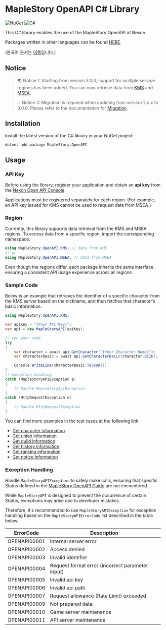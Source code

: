 # MapleStory OpenAPI C# Library

[![NuGet](https://img.shields.io/nuget/v/MapleStory.OpenAPI)](https://www.nuget.org/packages/MapleStory.OpenAPI)
[![C#](https://github.com/SpiralMoon/maplestory.openapi/actions/workflows/csharp_test.yaml/badge.svg)](https://github.com/SpiralMoon/maplestory.openapi/actions/workflows/csharp_test.yaml)

This C# library enables the use of the MapleStory OpenAPI of Nexon.

Packages written in other languages can be found [HERE](https://github.com/SpiralMoon/maplestory.openapi).

(한국어 문서는 [이쪽](https://github.com/SpiralMoon/maplestory.openapi/blob/master/csharp/README.md)입니다.)

## Notice

>🌏 Notice 1: Starting from version 3.0.0, support for multiple service regions has been added. You can now retrieve data from [KMS](https://maplestory.nexon.com/) and [MSEA](http://www.maplesea.com/index/).
>
>💡 Notice 2: Migration is required when updating from version 2.x.x to 3.0.0. Please refer to the documentation for [Migration](https://github.com/SpiralMoon/maplestory.openapi/tree/master/csharp/docs/migration-en.md).

## Installation

Install the latest version of the C# library in your NuGet project:

```bash
dotnet add package MapleStory.OpenAPI
```

## Usage

### API Key

Before using the library, register your application and obtain an **api key** from the [Nexon Open API Console](https://openapi.nexon.com/my-application/).

Applications must be registered separately for each region. (For example, an API key issued for KMS cannot be used to request data from MSEA.)

### Region

Currently, this library supports data retrieval from the KMS and MSEA regions. To access data from a specific region, import the corresponding namespace.

```csharp
using MapleStory.OpenAPI.KMS; // data from KMS
// or
using MapleStory.OpenAPI.MSEA; // data from MSEA
```

Even though the regions differ, each package inherits the same interface, ensuring a consistent API usage experience across all regions.

### Sample Code

Below is an example that retrieves the identifier of a specific character from the KMS server based on the nickname, and then fetches that character’s basic information.

```csharp
using MapleStory.OpenAPI.KMS;

var apiKey = "{Your API Key}";
var api = new MapleStoryAPI(apiKey);

// run your code
try
{
    var character = await api.GetCharacter("{Your Character Name}");
    var characterBasic = await api.GetCharacterBasic(character.OCID);

    Console.WriteLine(characterBasic.ToJson());
}
// exception handling
catch (MapleStoryAPIException e)
{
    // handle MapleStoryApiException
}
catch (HttpRequestException e)
{
    // handle HttpRequestException
}
```

You can find more examples in the test cases at the following link.

- [Get character information](https://github.com/SpiralMoon/maplestory.openapi/blob/master/csharp/MapleStory.Test/CharacterAPI.cs)
- [Get union information](https://github.com/SpiralMoon/maplestory.openapi/blob/master/csharp/MapleStory.Test/UnionAPI.cs)
- [Get guild information](https://github.com/SpiralMoon/maplestory.openapi/blob/master/csharp/MapleStory.Test/GuildAPI.cs)
- [Get history information](https://github.com/SpiralMoon/maplestory.openapi/blob/master/csharp/MapleStory.Test/HistoryAPI.cs)
- [Get ranking information](https://github.com/SpiralMoon/maplestory.openapi/blob/master/csharp/MapleStory.Test/RankingAPI.cs)
- [Get notice information](https://github.com/SpiralMoon/maplestory.openapi/blob/master/csharp/MapleStory.Test/NoticeAPI.cs)

### Exception Handling

Handle `MapleStoryAPIException` to safely make calls, ensuring that specific Status defined in the [MapleStory OpenAPI Guide](https://openapi.nexon.com/guide/request-api) are not encountered.

While `MapleStoryAPI` is designed to prevent the occurrence of certain Status, exceptions may arise due to developer mistakes.

Therefore, it's recommended to use `MapleStoryAPIException` for exception handling based on the `MapleStoryAPIErrorCode` list described in the table below.

| ErrorCode    | Description                                      |
|--------------|--------------------------------------------------|
| OPENAPI00001 | Internal server error                            |
| OPENAPI00002 | Access denied                                    |
| OPENAPI00003 | Invalid identifier                               |
| OPENAPI00004 | Request format error (incorrect parameter input) |
| OPENAPI00005 | Invalid api key                                  |
| OPENAPI00006 | Invalid api path                                 |
| OPENAPI00007 | Request allowance (Rate Limit) exceeded          |
| OPENAPI00009 | Not prepared data                                |
| OPENAPI00010 | Game server maintenance                         |
| OPENAPI00011 | API server maintenance                          |

